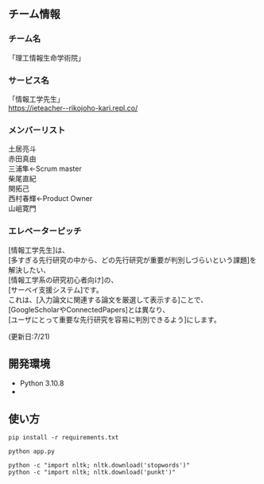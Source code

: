 ## チーム情報
### チーム名
「理工情報生命学術院」  
### サービス名
「情報工学先生」  
https://ieteacher--rikojoho-kari.repl.co/
### メンバーリスト  
土居亮斗  
赤田真由  
三浦隼←Scrum master  
柴尾直紀  
関拓己  
西村春輝←Product Owner  
山岨寛門  

### エレベーターピッチ
[情報工学先生]は、  
[多すぎる先行研究の中から、どの先行研究が重要が判別しづらいという課題]を解決したい、  
[情報工学系の研究初心者向け]の、  
[サーベイ支援システム]です。  
これは、[入力論文に関連する論文を厳選して表示する]ことで、  
[GoogleScholarやConnectedPapers]とは異なり、  
[ユーザにとって重要な先行研究を容易に判別できるよう]にします。  

(更新日:7/21)

## 開発環境
- Python 3.10.8
-  

## 使い方
```
pip install -r requirements.txt
```
```
python app.py
```

```
python -c "import nltk; nltk.download('stopwords')"
python -c "import nltk; nltk.download('punkt')"
```

